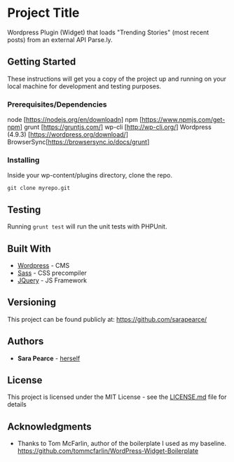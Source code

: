 # Project Title

Wordpress Plugin (Widget) that loads "Trending Stories" (most recent posts) from an external API Parse.ly.


## Getting Started

These instructions will get you a copy of the project up and running on your local machine for development and testing purposes.

### Prerequisites/Dependencies

node [https://nodejs.org/en/downloadn]
npm [https://www.npmjs.com/get-npm]
grunt [https://gruntjs.com/]
wp-cli [http://wp-cli.org/]
Wordpress (4.9.3) [https://wordpress.org/download/]
BrowserSync[https://browsersync.io/docs/grunt]

### Installing

Inside your wp-content/plugins directory, clone the repo.

```
git clone myrepo.git
```


## Testing

Running `grunt test` will run the unit tests with PHPUnit.


## Built With

* [Wordpress]() - CMS
* [Sass]() - CSS precompiler
* [JQuery]() - JS Framework

## Versioning

This project can be found publicly at: https://github.com/sarapearce/

## Authors

* **Sara Pearce** - [herself](http://sarapearce.net)

## License

This project is licensed under the MIT License - see the [LICENSE.md](LICENSE.md) file for details

## Acknowledgments

* Thanks to Tom McFarlin, author of the boilerplate I used as my baseline. https://github.com/tommcfarlin/WordPress-Widget-Boilerplate
